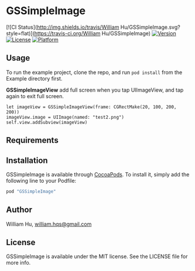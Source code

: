 # GSSimpleImage

[![CI Status](http://img.shields.io/travis/William Hu/GSSimpleImage.svg?style=flat)](https://travis-ci.org/William Hu/GSSimpleImage)
[![Version](https://img.shields.io/cocoapods/v/GSSimpleImage.svg?style=flat)](http://cocoapods.org/pods/GSSimpleImage)
[![License](https://img.shields.io/cocoapods/l/GSSimpleImage.svg?style=flat)](http://cocoapods.org/pods/GSSimpleImage)
[![Platform](https://img.shields.io/cocoapods/p/GSSimpleImage.svg?style=flat)](http://cocoapods.org/pods/GSSimpleImage)

## Usage

To run the example project, clone the repo, and run `pod install` from the Example directory first.

**GSSimpleImageView** add full screen when you tap UIImageView, and tap again to exit full screen.

```
let imageView = GSSimpleImageView(frame: CGRectMake(20, 100, 200, 200))
imageView.image = UIImage(named: "test2.png")
self.view.addSubview(imageView)
```
## Requirements

## Installation

GSSimpleImage is available through [CocoaPods](http://cocoapods.org). To install
it, simply add the following line to your Podfile:

```ruby
pod "GSSimpleImage"
```

## Author

William Hu, william.hqs@gmail.com

## License

GSSimpleImage is available under the MIT license. See the LICENSE file for more info.
